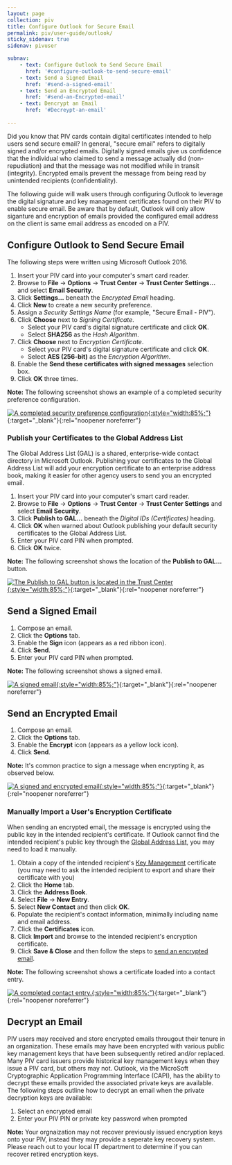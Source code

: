 ```yaml
---
layout: page
collection: piv
title: Configure Outlook for Secure Email
permalink: piv/user-guide/outlook/
sticky_sidenav: true
sidenav: pivuser

subnav:
    - text: Configure Outlook to Send Secure Email
      href: '#configure-outlook-to-send-secure-email'
    - text: Send a Signed Email
      href: '#send-a-signed-email'
    - text: Send an Encrypted Email
      href: '#send-an-Encrypted-email' 
    - text: Dencrypt an Email
      href: '#Decreypt-an-email'    
      
---
```


Did you know that PIV cards contain digital certificates intended to help users send secure email? In general, "secure email" refers to digitally signed and/or encrypted emails.  Digitally signed emails give us confidence that the individual who claimed to send a message actually did (non-repudiation) and that the message was not modified while in transit (integrity).  Encrypted emails prevent the message from being read by unintended recipients (confidentiality).  

The following guide will walk users through configuring Outlook to leverage the digital signature and key management certificates found on their PIV to enable secure email. Be aware that by default, Outlook will only allow siganture and encryption of emails provided the configured email address on the client is same email address as encoded on a PIV.

## Configure Outlook to Send Secure Email

The following steps were written using Microsoft Outlook 2016. 

1. Insert your PIV card into your computer's smart card reader.
2. Browse to **File** -> **Options** -> **Trust Center** -> **Trust Center Settings...** and select **Email Security**.
3. Click **Settings...** beneath the *Encrypted Email* heading.
4. Click **New** to create a new security preference.
5. Assign a *Security Settings Name* (for example, "Secure Email - PIV").
6. Click **Choose** next to *Signing Certificate*.
     - Select your PIV card's digital signature certificate and click **OK**.
     - Select **SHA256** as the *Hash Algorithm*.
7. Click **Choose** next to *Encryption Certificate*.
     - Select your PIV card's digital signature certificate and click **OK**.
     - Select **AES (256-bit)** as the *Encryption Algorithm*.
8. Enable the **Send these certificates with signed messages** selection box.
9. Click **OK** three times.

**Note:** The following screenshot shows an example of a completed security preference configuration.

[![A completed security preference configuration](../../../assets/piv/outlook-certificate-configuration.png){:style="width:85%;"}](../../../assets/piv/outlook-certificate-configuration.png){:target="_blank"}{:rel="noopener noreferrer"}

### Publish your Certificates to the Global Address List

The Global Address List (GAL) is a shared, enterprise-wide contact directory in Microsoft Outlook.  Publishing your certificates to the Global Address List will add your encryption certificate to an enterprise address book, making it easier for other agency users to send you an encrypted email.

1. Insert your PIV card into your computer's smart card reader.
2. Browse to **File** -> **Options** -> **Trust Center** -> **Trust Center Settings** and select **Email Security**.
3. Click **Publish to GAL...** beneath the *Digital IDs (Certificates)* heading.
4. Click **OK** when warned about Outlook publishing your default security certificates to the Global Address List.
5. Enter your PIV card PIN when prompted.
6. Click **OK** twice.

**Note:** The following screenshot shows the location of the **Publish to GAL...** button.

[![The Publish to GAL button is located in the Trust Center](../../../assets/piv/outlook-certificate-configuration-publish-gal.png){:style="width:85%;"}](../../../assets/piv/outlook-certificate-configuration-publish-gal.png){:target="_blank"}{:rel="noopener noreferrer"}

## Send a Signed Email
1. Compose an email.
2. Click the **Options** tab.
3. Enable the **Sign** icon (appears as a red ribbon icon).
4. Click **Send**.
5. Enter your PIV card PIN when prompted.

**Note:** The following screenshot shows a signed email.

[![A signed email](../../../assets/piv/outlook-certificate-configuration-signed-email.png){:style="width:85%;"}](../../../assets/piv/outlook-certificate-configuration-signed-email.png){:target="_blank"}{:rel="noopener noreferrer"}

## Send an Encrypted Email
1. Compose an email.
2. Click the **Options** tab.
3. Enable the **Encrypt** icon (appears as a yellow lock icon).
4. Click **Send**.

**Note:** It's common practice to sign a message when encrypting it, as observed below.

[![A signed and encrypted email](../../../assets/piv/outlook-certificate-configuration-encrypted-email.png){:style="width:85%;"}](../../../assets/piv/outlook-certificate-configuration-encrypted-email.png){:target="_blank"}{:rel="noopener noreferrer"}

### Manually Import a User's Encryption Certificate

When sending an encrypted email, the message is encrypted using the public key in the intended recipient's certificate.  If Outlook cannot find the intended recipient's public key through the [Global Address List](#publish-your-certificates-to-the-global-address-list), you may need to load it manually.

1. Obtain a copy of the intended recipient's [Key Management](../../details/#understand-piv-certificates) certificate (you may need to ask the intended recipient to export and share their certificate with you)
2. Click the **Home** tab.
3. Click the **Address Book**.
4. Select **File** -> **New Entry**.
5. Select **New Contact** and then click **OK**.
6. Populate the recipient's contact information, minimally including name and email address.
7. Click the **Certificates** icon.
8. Click **Import** and browse to the intended recipient's encryption certificate.
9. Click **Save & Close** and then follow the steps to [send an encrypted email](#send-an-encrypted-email).

 **Note:** The following screenshot shows a certificate loaded into a contact entry.

[![A completed contact entry.](../../../assets/piv/outlook-certificate-configuration-contact-entry.png){:style="width:85%;"}](../../../assets/piv/outlook-certificate-configuration-contact-entry.png){:target="_blank"}{:rel="noopener noreferrer"}

## Decrypt an Email

PIV users may received and store encrypted emails througout their tenure in an organization.  These emails may have been encrypted with various public key management keys that have been subsequently retired and/or replaced.  Many PIV card issuers provide historical key management keys when they issue a PIV card, but others may not.  Outlook, via the MicroSoft Cryptographic Application Programming Interface (CAPI), has the ability to decrypt these emails provided the associated private keys are available.  The following steps outline how to decrypt an email when the private decryption keys are available:

1. Select an encrypted email
2. Enter your PIV PIN or private key password when prompted

**Note:** Your orgnaization may not recover previously issued encryption keys onto your PIV, instead they may provide a seperate key recovery system. Please reach out to your local IT department to determine if you can recover retired encryption keys.
